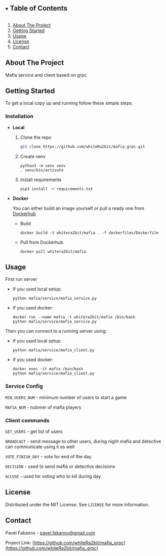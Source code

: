 <!-- TABLE OF CONTENTS -->
<details open="open">
  <summary><h2 style="display: inline-block">Table of Contents</h2></summary>
  <ol>
    <li>
      <a href="#about-the-project">About The Project</a>
    </li>
    <li>
      <a href="#getting-started">Getting Started</a>
    </li>
    <li><a href="#usage">Usage</a></li>
    <li><a href="#license">License</a></li>
    <li><a href="#contact">Contact</a></li>
  </ol>
</details>



<!-- ABOUT THE PROJECT -->
## About The Project
Mafia service and client based on grpc


<!-- GETTING STARTED -->
## Getting Started

To get a local copy up and running follow these simple steps.


### Installation

- **Local**
  1. Clone the repo
     ```sh
     git clone https://github.com/whiteRa2bit/mafia_grpc.git
     ```
  2. Create venv
     ```
     python3 -m venv venv
     . venv/bin/activate
     ```
  3. Install requirements
     ```
     pip3 install -r requirements.txt
     ```

- **Docker**

    You can either build an image yourself or pull a ready one from [Dockerhub](https://hub.docker.com/repository/docker/whitera2bit/mafia)

    - Build
        ```
        docker build -t whitera2bit/mafia . -f dockerfiles/Dockerfile
        ```

    - Pull from Dockerhub
        ```
        docker pull whitera2bit/mafia
        ```

## Usage
First run server
- If you used local setup:
    ```
    python mafia/service/mafia_service.py
    ```

- If you used docker:
    ```
    docker run --name mafia -t whitera2bit/mafia /bin/bash
    python mafia/service/mafia_service.py
    ```

Then you can connect to a running server using:
- If you used local setup:
    ```
    python mafia/service/mafia_client.py
    ```

- If you used docker:
    ```
    docker exec -it mafia /bin/bash
    python mafia/service/mafia_client.py
    ```

### Service Config
`MIN_USERS_NUM` - minimum number of users to start a game

`MAFIA_NUM` - nubmer of mafia players

### Client commands
`GET_USERS` - get list of users

`BROADCAST` - send message to other users, during night mafia and detective can communicate using it as well

`VOTE_FINISH_DAY` - vote for end of the day

`DECISION` - used to send mafia or detective decisions

`ACCUSE` - used for voting who to kill during day


## License

Distributed under the MIT License. See `LICENSE` for more information.


## Contact

Pavel Fakanov - pavel.fakanov@gmail.com

Project Link: [https://github.com/whiteRa2bit/mafia_grpc](https://github.com/whiteRa2bit/mafia_grpc)
